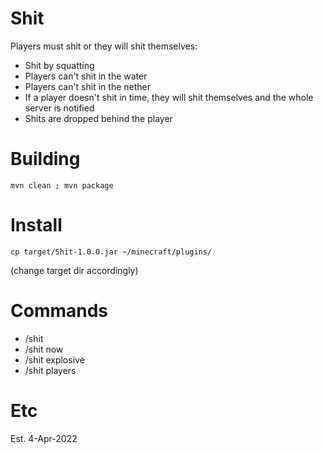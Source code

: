 # Shit

Players must shit or they will shit themselves:

* Shit by squatting
* Players can't shit in the water
* Players can't shit in the nether
* If a player doesn't shit in time, they will shit themselves and the whole server is notified
* Shits are dropped behind the player

# Building

```
mvn clean ; mvn package
```

# Install

```
cp target/Shit-1.0.0.jar ~/minecraft/plugins/
```

(change target dir accordingly)

# Commands

* /shit
* /shit now
* /shit explosive
* /shit players

# Etc

Est. 4-Apr-2022
